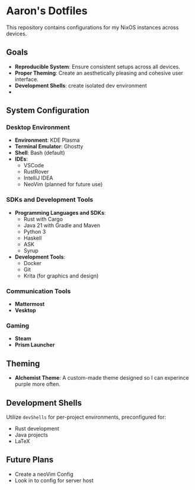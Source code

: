 # Aaron's Dotfiles

This repository contains configurations for my NixOS instances across devices.

## Goals

- **Reproducible System**: Ensure consistent setups across all devices.
- **Proper Theming**: Create an aesthetically pleasing and cohesive user interface.
- **Development Shells**: create isolated dev environment
- 
## System Configuration

### Desktop Environment
- **Environment**: KDE Plasma
- **Terminal Emulator**: Ghostty
- **Shell**: Bash (default)
- **IDEs**:
  - VSCode
  - RustRover
  - IntelliJ IDEA
  - NeoVim (planned for future use)

### SDKs and Development Tools
- **Programming Languages and SDKs**:
  - Rust with Cargo
  - Java 21 with Gradle and Maven
  - Python 3
  - Haskell
  - ASK
  - Syrup
- **Development Tools**:
  - Docker
  - Git
  - Krita (for graphics and design)

### Communication Tools
- **Mattermost**
- **Vesktop**

### Gaming
- **Steam**
- **Prism Launcher**

## Theming

- **Alchemist Theme**: A custom-made theme designed so I can experince purple more often.

## Development Shells

Utilize `devShells` for per-project environments, preconfigured for:
- Rust development
- Java projects
- LaTeX

## Future Plans

- Create a neoVim Config
- Look in to config for server host

